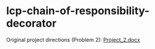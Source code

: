# lcp-chain-of-responsibility-decorator

Original project directions (Problem 2): [Project_2.docx](https://github.com/paulmeli/lcp-chain-of-responsibility-decorator/files/8693760/Project_2.docx)

